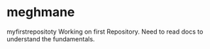 # meghmane
myfirstrepositoty
Working on first Repository.
Need to read docs to understand the fundamentals.
